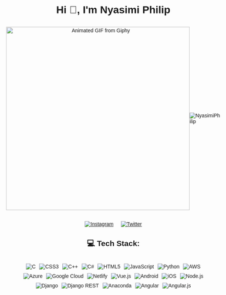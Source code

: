 <!DOCTYPE html>
<html>
<head>

</head>
<body style="font-family: Arial, sans-serif; text-align: center;">
  <h1 style="margin-top: 30px;">Hi 👋, I'm Nyasimi Philip</h1>

  <div style="display: flex; justify-content: center; align-items: center; margin-top: 30px;">
<img src="https://media.giphy.com/media/lBm4rgtyIPJmywXzLW/giphy.gif" alt="Animated GIF from Giphy" width="500" height="500" frameBorder="0" />

  <p align="left"> <img src="https://komarev.com/ghpvc/?username=  NyasimiPhilip&label=Profile%20views&color=0e75b6&style=flat" alt="NyasimiPhilip" /> </p>
  </div>

  <div style="margin-top: 30px; display: flex; justify-content: center;">
    <a style="margin: 0 10px;" href="https://instagram.com/_enwai_">
      <img src="https://img.shields.io/badge/Instagram-%23E4405F.svg?logo=Instagram&logoColor=white" alt="Instagram">
    </a>
    <a style="margin: 0 10px;" href="https://twitter.com/Nyasimi0">
      <img src="https://img.shields.io/badge/Twitter-%231DA1F2.svg?logo=Twitter&logoColor=white" alt="Twitter">
    </a>
  </div>

  <h2 style="margin-top: 30px;">💻 Tech Stack:</h2>
  <div style="margin-top: 30px; display: flex; justify-content: center; flex-wrap: wrap;">
    <img style="margin: 5px;" src="https://img.shields.io/badge/c-%2300599C.svg?style=plastic&logo=c&logoColor=white" alt="C">
    <img style="margin: 5px;" src="https://img.shields.io/badge/css3-%231572B6.svg?style=plastic&logo=css3&logoColor=white" alt="CSS3">
    <img style="margin: 5px;" src="https://img.shields.io/badge/c++-%2300599C.svg?style=plastic&logo=c%2B%2B&logoColor=white" alt="C++">
    <img style="margin: 5px;" src="https://img.shields.io/badge/c%23-%23239120.svg?style=plastic&logo=c-sharp&logoColor=white" alt="C#">
    <img style="margin: 5px;" src="https://img.shields.io/badge/html5-%23E34F26.svg?style=plastic&logo=html5&logoColor=white" alt="HTML5">
    <img style="margin: 5px;" src="https://img.shields.io/badge/javascript-%23323330.svg?style=plastic&logo=javascript&logoColor=%23F7DF1E" alt="JavaScript">
    <img style="margin: 5px;" src="https://img.shields.io/badge/python-3670A0?style=plastic&logo=python&logoColor=ffdd54" alt="Python">
    <img style="margin: 5px;" src="https://img.shields.io/badge/AWS-%23FF9900.svg?style=plastic&logo=amazon-aws&logoColor=white" alt="AWS">
    <img style="margin: 5px;" src="https://img.shields.io/badge/azure-%230072C6.svg?style=plastic&logo=azure-devops&logoColor=white" alt="Azure">
    <img style="margin: 5px;" src="https://img.shields.io/badge/Google%20Cloud-%234285F4.svg?style=plastic&logo=google-cloud&logoColor=white" alt="Google Cloud">
    <img style="margin: 5px;" src="https://img.shields.io/badge/netlify-%23000000.svg?style=plastic&logo=netlify&logoColor=#00C7B7" alt="Netlify">
    <img style="margin: 5px;" src="https://img.shields.io/badge/vuejs-%2335495e.svg?style=plastic&logo=vuedotjs&logoColor=%234FC08D" alt="Vue.js">
    <img style="margin: 5px;" src="https://img.shields.io/badge/android-%2320232a.svg?style=plastic&logo=android&logoColor=%a4c639" alt="Android">
    <img style="margin: 5px;" src="https://img.shields.io/badge/IOS-%2320232a.svg?style=plastic&logo=apple&logoColor=white" alt="iOS">
    <img style="margin: 5px;" src="https://img.shields.io/badge/node.js-6DA55F?style=plastic&logo=node.js&logoColor=white" alt="Node.js">
    <img style="margin: 5px;" src="https://img.shields.io/badge/django-%23092E20.svg?style=plastic&logo=django&logoColor=white" alt="Django">
    <img style="margin: 5px;" src="https://img.shields.io/badge/DJANGO-REST-ff1709?style=plastic&logo=django&logoColor=white&color=ff1709&labelColor=gray" alt="Django REST">
    <img style="margin: 5px;" src="https://img.shields.io/badge/Anaconda-%2344A833.svg?style=plastic&logo=anaconda&logoColor=white" alt="Anaconda">
    <img style="margin: 5px;" src="https://img.shields.io/badge/angular-%23DD0031.svg?style=plastic&logo=angular&logoColor=white" alt="Angular">
    <img style="margin: 5px;" src="https://img.shields.io/badge/angular.js-%23E23237.svg?style=plastic&logo=angularjs&logoColor=white" alt="Angular.js">
  </div>
</body>
</html>
